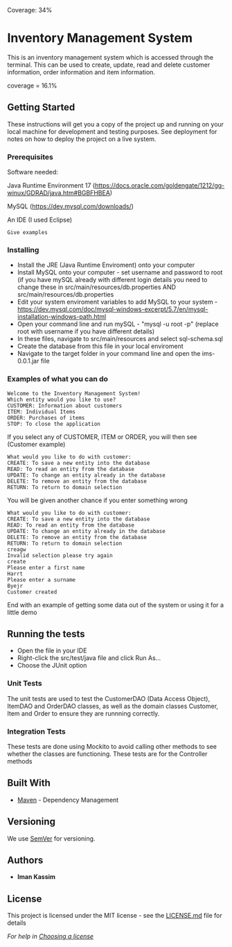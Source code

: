 Coverage: 34%
# Inventory Management System

This is an inventory management system which is accessed through the terminal. This can be used to create, update, read and delete customer information, order information and item information.

coverage = 16.1%

## Getting Started

These instructions will get you a copy of the project up and running on your local machine for development and testing purposes. See deployment for notes on how to deploy the project on a live system.

### Prerequisites

Software needed:

Java Runtime Environment 17 (https://docs.oracle.com/goldengate/1212/gg-winux/GDRAD/java.htm#BGBFHBEA)

MySQL (https://dev.mysql.com/downloads/)

An IDE (I used Eclipse)


```
Give examples
```

### Installing

- Install the JRE (Java Runtime Enviroment) onto your computer
- Install MySQL onto your computer - set username and password to root (if you have mySQL already with different login details you need to change these in src/main/resources/db.properties AND src/main/resources/db.properties
- Edit your system enviroment variables to add MySQL to your system - https://dev.mysql.com/doc/mysql-windows-excerpt/5.7/en/mysql-installation-windows-path.html
- Open your command line and run mySQL - "mysql -u root -p" (replace root with username if you have different details)
- In these files, navigate to src/main/resources and select sql-schema.sql
- Create the database from this file in your local enviroment
- Navigate to the target folder in your command line and open the ims-0.0.1.jar file

### Examples of what you can do

```
Welcome to the Inventory Management System!
Which entity would you like to use?
CUSTOMER: Information about customers
ITEM: Individual Items
ORDER: Purchases of items
STOP: To close the application
```

If you select any of CUSTOMER, ITEM or ORDER, you will then see (Customer example)

```
What would you like to do with customer:
CREATE: To save a new entity into the database
READ: To read an entity from the database
UPDATE: To change an entity already in the database
DELETE: To remove an entity from the database
RETURN: To return to domain selection
```

You will be given another chance if you enter something wrong

```
What would you like to do with customer:
CREATE: To save a new entity into the database
READ: To read an entity from the database
UPDATE: To change an entity already in the database
DELETE: To remove an entity from the database
RETURN: To return to domain selection
creagw
Invalid selection please try again
create
Please enter a first name
Harrt
Please enter a surname
Byejr
Customer created

```

End with an example of getting some data out of the system or using it for a little demo

## Running the tests

- Open the file in your IDE
- Right-click the src/test/java file and click Run As...
- Choose the JUnit option 

### Unit Tests 

The unit tests are used to test the CustomerDAO (Data Access Object), ItemDAO and OrderDAO classes, as well as the domain classes Customer, Item and Order to ensure they are runnning correctly.


### Integration Tests 

These tests are done using Mockito to avoid calling other methods to see whether the classes are functioning.
These tests are for the Controller methods

## Built With

* [Maven](https://maven.apache.org/) - Dependency Management

## Versioning

We use [SemVer](http://semver.org/) for versioning.

## Authors

* **Iman Kassim** 

## License

This project is licensed under the MIT license - see the [LICENSE.md](LICENSE.md) file for details 

*For help in [Choosing a license](https://choosealicense.com/)*

